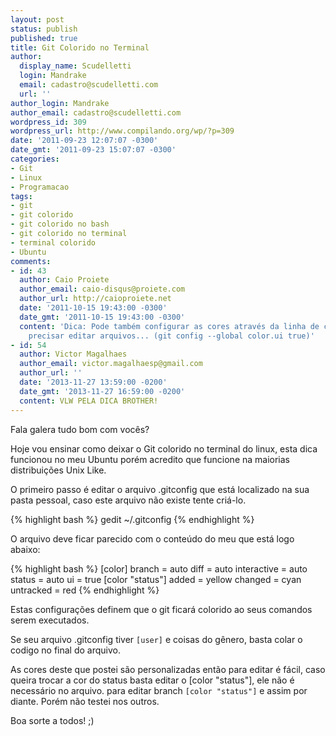 ```yaml
---
layout: post
status: publish
published: true
title: Git Colorido no Terminal
author:
  display_name: Scudelletti
  login: Mandrake
  email: cadastro@scudelletti.com
  url: ''
author_login: Mandrake
author_email: cadastro@scudelletti.com
wordpress_id: 309
wordpress_url: http://www.compilando.org/wp/?p=309
date: '2011-09-23 12:07:07 -0300'
date_gmt: '2011-09-23 15:07:07 -0300'
categories:
- Git
- Linux
- Programacao
tags:
- git
- git colorido
- git colorido no bash
- git colorido no terminal
- terminal colorido
- Ubuntu
comments:
- id: 43
  author: Caio Proiete
  author_email: caio-disqus@proiete.com
  author_url: http://caioproiete.net
  date: '2011-10-15 19:43:00 -0300'
  date_gmt: '2011-10-15 19:43:00 -0300'
  content: 'Dica: Pode também configurar as cores através da linha de comandos, sem
    precisar editar arquivos... (git config --global color.ui true)'
- id: 54
  author: Victor Magalhaes
  author_email: victor.magalhaesp@gmail.com
  author_url: ''
  date: '2013-11-27 13:59:00 -0200'
  date_gmt: '2013-11-27 16:59:00 -0200'
  content: VLW PELA DICA BROTHER!
---
```

Fala galera tudo bom com vocês?

Hoje vou ensinar como deixar o Git colorido no terminal do linux, esta dica funcionou no meu Ubuntu porém acredito que funcione na maiorias distribuições Unix Like.

O primeiro passo é editar o arquivo .gitconfig que está localizado na sua pasta pessoal, caso este arquivo não existe tente criá-lo.

{% highlight bash %}
gedit ~/.gitconfig
{% endhighlight %}

O arquivo deve ficar parecido com o conteúdo do meu que está logo abaixo:

{% highlight bash %}
[color]
  branch = auto
  diff = auto
  interactive = auto
  status = auto
  ui = true
[color "status"]
  added = yellow
  changed = cyan
  untracked = red
{% endhighlight %}

Estas configurações definem que o git ficará colorido ao seus comandos serem executados.

Se seu arquivo .gitconfig tiver `[user]` e coisas do gênero, basta colar o codigo no final do arquivo.

As cores deste que postei são personalizadas então para editar é fácil, caso queira trocar a cor do status basta editar o [color "status"], ele não é necessário no arquivo. para editar branch `[color "status"]` e assim por diante. Porém não testei nos outros.

Boa sorte a todos! ;)
